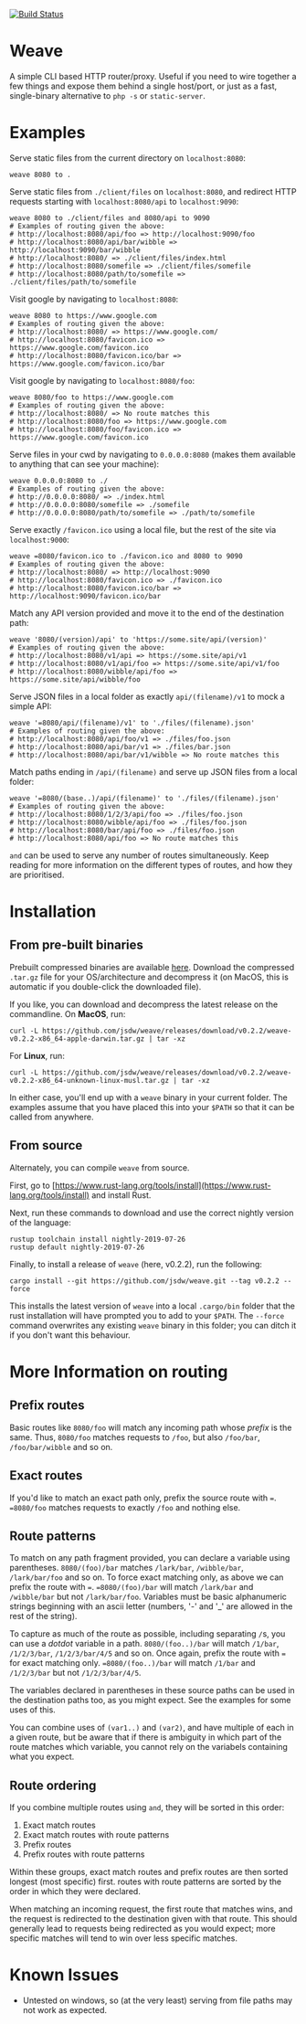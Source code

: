 [![Build Status](https://travis-ci.org/jsdw/weave.svg?branch=master)](https://travis-ci.org/jsdw/weave)

# Weave

A simple CLI based HTTP router/proxy. Useful if you need to wire together a few things and expose them behind a single host/port, or just as a fast, single-binary alternative to `php -s` or `static-server`.

# Examples

Serve static files from the current directory on `localhost:8080`:
```
weave 8080 to .
```

Serve static files from `./client/files` on `localhost:8080`, and redirect HTTP requests starting with `localhost:8080/api` to `localhost:9090`:
```
weave 8080 to ./client/files and 8080/api to 9090
# Examples of routing given the above:
# http://localhost:8080/api/foo => http://localhost:9090/foo
# http://localhost:8080/api/bar/wibble => http://localhost:9090/bar/wibble
# http://localhost:8080/ => ./client/files/index.html
# http://localhost:8080/somefile => ./client/files/somefile
# http://localhost:8080/path/to/somefile => ./client/files/path/to/somefile
```

Visit google by navigating to `localhost:8080`:
```
weave 8080 to https://www.google.com
# Examples of routing given the above:
# http://localhost:8080/ => https://www.google.com/
# http://localhost:8080/favicon.ico => https://www.google.com/favicon.ico
# http://localhost:8080/favicon.ico/bar => https://www.google.com/favicon.ico/bar
```

Visit google by navigating to `localhost:8080/foo`:
```
weave 8080/foo to https://www.google.com
# Examples of routing given the above:
# http://localhost:8080/ => No route matches this
# http://localhost:8080/foo => https://www.google.com
# http://localhost:8080/foo/favicon.ico => https://www.google.com/favicon.ico
```

Serve files in your cwd by navigating to `0.0.0.0:8080` (makes them available to anything that can see your machine):
```
weave 0.0.0.0:8080 to ./
# Examples of routing given the above:
# http://0.0.0.0:8080/ => ./index.html
# http://0.0.0.0:8080/somefile => ./somefile
# http://0.0.0.0:8080/path/to/somefile => ./path/to/somefile
```

Serve exactly `/favicon.ico` using a local file, but the rest of the site via `localhost:9000`:
```
weave =8080/favicon.ico to ./favicon.ico and 8080 to 9090
# Examples of routing given the above:
# http://localhost:8080/ => http://localhost:9090
# http://localhost:8080/favicon.ico => ./favicon.ico
# http://localhost:8080/favicon.ico/bar => http://localhost:9090/favicon.ico/bar
```

Match any API version provided and move it to the end of the destination path:
```
weave '8080/(version)/api' to 'https://some.site/api/(version)'
# Examples of routing given the above:
# http://localhost:8080/v1/api => https://some.site/api/v1
# http://localhost:8080/v1/api/foo => https://some.site/api/v1/foo
# http://localhost:8080/wibble/api/foo => https://some.site/api/wibble/foo
```

Serve JSON files in a local folder as exactly `api/(filename)/v1` to mock a simple API:
```
weave '=8080/api/(filename)/v1' to './files/(filename).json'
# Examples of routing given the above:
# http://localhost:8080/api/foo/v1 => ./files/foo.json
# http://localhost:8080/api/bar/v1 => ./files/bar.json
# http://localhost:8080/api/bar/v1/wibble => No route matches this
```

Match paths ending in `/api/(filename)` and serve up JSON files from a local folder:
```
weave '=8080/(base..)/api/(filename)' to './files/(filename).json'
# Examples of routing given the above:
# http://localhost:8080/1/2/3/api/foo => ./files/foo.json
# http://localhost:8080/wibble/api/foo => ./files/foo.json
# http://localhost:8080/bar/api/foo => ./files/foo.json
# http://localhost:8080/api/foo => No route matches this
```

`and` can be used to serve any number of routes simultaneously. Keep reading for more information on the different types of routes, and how they are prioritised.

# Installation

## From pre-built binaries

Prebuilt compressed binaries are available [here](https://github.com/jsdw/weave/releases/latest). Download the compressed `.tar.gz` file for your OS/architecture and decompress it (on MacOS, this is automatic if you double-click the downloaded file).

If you like, you can download and decompress the latest release on the commandline. On **MacOS**, run:

```
curl -L https://github.com/jsdw/weave/releases/download/v0.2.2/weave-v0.2.2-x86_64-apple-darwin.tar.gz | tar -xz
```

For **Linux**, run:

```
curl -L https://github.com/jsdw/weave/releases/download/v0.2.2/weave-v0.2.2-x86_64-unknown-linux-musl.tar.gz | tar -xz
```

In either case, you'll end up with a `weave` binary in your current folder. The examples assume that you have placed this into your `$PATH` so that it can be called from anywhere.

## From source

Alternately, you can compile `weave` from source.

First, go to [https://www.rust-lang.org/tools/install](https://www.rust-lang.org/tools/install) and install Rust.

Next, run these commands to download and use the correct nightly version of the language:

```
rustup toolchain install nightly-2019-07-26
rustup default nightly-2019-07-26
```

Finally, to install a release of `weave` (here, v0.2.2), run the following:

```
cargo install --git https://github.com/jsdw/weave.git --tag v0.2.2 --force
```

This installs the latest version of `weave` into a local `.cargo/bin` folder that the rust installation will have prompted you to add to your `$PATH`. The `--force` command overwrites any existing `weave` binary in this folder; you can ditch it if you don't want this behaviour.

# More Information on routing

## Prefix routes

Basic routes like `8080/foo` will match any incoming path whose _prefix_ is the same. Thus, `8080/foo` matches requests to `/foo`, but also `/foo/bar`, `/foo/bar/wibble` and so on.

## Exact routes

If you'd like to match an exact path only, prefix the source route with `=`. `=8080/foo` matches requests to exactly `/foo` and nothing else.

## Route patterns

To match on any path fragment provided, you can declare a variable using parentheses. `8080/(foo)/bar` matches `/lark/bar`, `/wibble/bar`, `/lark/bar/foo` and so on. To force exact matching only, as above we can prefix the route with `=`. `=8080/(foo)/bar` will match `/lark/bar` and `/wibble/bar` but not `/lark/bar/foo`. Variables must be basic alphanumeric strings beginning with an ascii letter (numbers, '-' and '_' are allowed in the rest of the string).

To capture as much of the route as possible, including separating `/`s, you can use a _dotdot_ variable in a path. `8080/(foo..)/bar` will match `/1/bar`, `/1/2/3/bar`, `/1/2/3/bar/4/5` and so on. Once again, prefix the route with `=` for exact matching only. `=8080/(foo..)/bar` will match `/1/bar` and `/1/2/3/bar` but not `/1/2/3/bar/4/5`.

The variables declared in parentheses in these source paths can be used in the destination paths too, as you might expect. See the examples for some uses of this.

You can combine uses of `(var1..)` and `(var2)`, and have multiple of each in a given route, but be aware that if there is ambiguity in which part of the route matches which variable, you cannot rely on the variabels containing what you expect.

## Route ordering

If you combine multiple routes using `and`, they will be sorted in this order:

1. Exact match routes
2. Exact match routes with route patterns
3. Prefix routes
4. Prefix routes with route patterns

Within these groups, exact match routes and prefix routes are then sorted longest (most specific) first. routes with route patterns are sorted by the order in which they were declared.

When matching an incoming request, the first route that matches wins, and the request is redirected to the destination given with that route. This should generally lead to requests being redirected as you would expect; more specific matches will tend to win over less specific matches.

# Known Issues

- Untested on windows, so (at the very least) serving from file paths may not work as expected.
